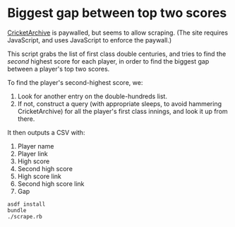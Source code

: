 # Biggest gap between top two scores

[CricketArchive] is paywalled, but seems to allow scraping. (The site
requires JavaScript, and uses JavaScript to enforce the paywall.)

This script grabs the list of first class double centuries, and tries to
find the _second_ highest score for each player, in order to find the
biggest gap between a player's top two scores.

To find the player's second-highest score, we:

1. Look for another entry on the double-hundreds list.
2. If not, construct a query (with appropriate sleeps, to avoid
   hammering CricketArchive) for all the player's first class innings,
   and look it up from there.

It then outputs a CSV with:

1. Player name
2. Player link
3. High score
4. Second high score
5. High score link
6. Second high score link
7. Gap

```shell
asdf install
bundle
./scrape.rb
```

[CricketArchive]: https://cricketarchive.com/
